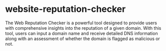 # website-reputation-checker
The Web Reputation Checker is a powerful tool designed to provide users with comprehensive insights into the reputation of a given domain. With this tool, users can input a domain name and receive detailed DNS information along with an assessment of whether the domain is flagged as malicious or not.

